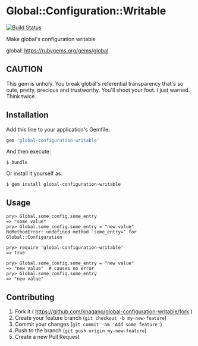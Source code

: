 # Global::Configuration::Writable

[![Build Status](https://travis-ci.org/knagano/global-configuration-writable.svg?branch=master)](https://travis-ci.org/knagano/global-configuration-writable)

Make global's configuration writable

global: https://rubygems.org/gems/global

## CAUTION

This gem is unholy.  You break global's referential transparency
that's so cute, pretty, precious and trustworthy.  You'll shoot your
foot.  I just warned.  Think twice.

## Installation

Add this line to your application's Gemfile:

```ruby
gem 'global-configuration-writable'
```

And then execute:

    $ bundle

Or install it yourself as:

    $ gem install global-configuration-writable

## Usage

    pry> Global.some_config.some_entry
    => "some value"
    pry> Global.some_config.some_entry = "new value"
    NoMethodError: undefined method `some_entry=' for Global::Configuration

    pry> require 'global-configuration-writable'
    => true

    pry> Global.some_config.some_entry = "new value"
    => "new value"  # causes no error
    pry> Global.some_config.some_entry
    => "new value"

## Contributing

1. Fork it ( https://github.com/knagano/global-configuration-writable/fork )
2. Create your feature branch (`git checkout -b my-new-feature`)
3. Commit your changes (`git commit -am 'Add some feature'`)
4. Push to the branch (`git push origin my-new-feature`)
5. Create a new Pull Request
